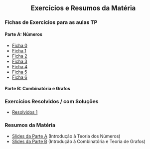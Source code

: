 
<h2 align="center"> Exercícios e Resumos da Matéria</h2>  

### Fichas de Exercícios para as aulas TP

#### Parte A: Números
- [Ficha 0](http://cfloren.wdfiles.com/local--files/discreta/Problemas0.pdf)
- [Ficha 1](http://cfloren.wdfiles.com/local--files/discreta/Problemas1.pdf)
- [Ficha 2](http://cfloren.wdfiles.com/local--files/discreta/Problemas2.pdf)
- [Ficha 3](http://cfloren.wdfiles.com/local--files/discreta/Problemas3.pdf)
- [Ficha 4](http://cfloren.wdfiles.com/local--files/discreta/Problemas4.pdf)
- [Ficha 5](http://cfloren.wdfiles.com/local--files/discreta/Problemas5.pdf)
- [Ficha 6](http://cfloren.wdfiles.com/local--files/discreta/Problemas6.pdf)

#### Parte B: Combinatória e Grafos

### Exercícios Resolvidos / com Soluções
- [Resolvidos 1](http://cfloren.wdfiles.com/local--files/discreta/Resolvidos1.pdf) 

<!-- ### Exercícios Adicionais -->

### Resumos da Matéria
- [Slides da Parte A](http://cfloren.wdfiles.com/local--files/discreta/Slides-ITN.pdf) (Introdução à Teoria dos Números)
- [Slides da Parte B](http://cfloren.wdfiles.com/local--files/discreta/Slides-ICE.pdf) (Introdução à Combinatória e Teoria de Grafos)

